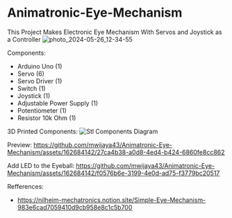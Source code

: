 # Animatronic-Eye-Mechanism
This Project Makes Electronic Eye Mechanism With Servos and Joystick as a Controller
![photo_2024-05-26_12-34-55](https://github.com/mwijaya43/Animatronic-Eye-Mechanism/assets/162684142/8cb6fd3b-c500-4cb3-bf52-c92f31fcd8a1)

Components: 
- Arduino Uno (1)
- Servo (6)
- Servo Driver (1)
- Switch (1)
- Joystick (1)
- Adjustable Power Supply (1)
- Potentiometer (1)
- Resistor 10k Ohm (1)

3D Printed Components:
![Stl Components Diagram](https://github.com/mwijaya43/Animatronic-Eye-Mechanism/assets/162684142/0a7dc95d-c709-4cde-9d00-c83e2dd15bb6)

Preview:
https://github.com/mwijaya43/Animatronic-Eye-Mechanism/assets/162684142/27ca4b38-a0d8-4ed4-b424-6860fe8cc862

Add LED to the Eyeball:
https://github.com/mwijaya43/Animatronic-Eye-Mechanism/assets/162684142/f0576b6e-3199-4e0d-ad75-f3779bc20517

Refferences:
- https://nilheim-mechatronics.notion.site/Simple-Eye-Mechanism-983e6cad7059410d9cb958e8c1c5b700
